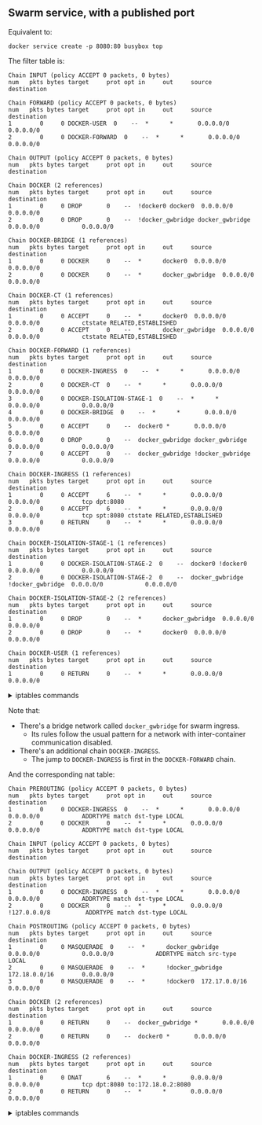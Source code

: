 ## Swarm service, with a published port

Equivalent to:

	docker service create -p 8080:80 busybox top

The filter table is:

    Chain INPUT (policy ACCEPT 0 packets, 0 bytes)
    num   pkts bytes target     prot opt in     out     source               destination         
    
    Chain FORWARD (policy ACCEPT 0 packets, 0 bytes)
    num   pkts bytes target     prot opt in     out     source               destination         
    1        0     0 DOCKER-USER  0    --  *      *       0.0.0.0/0            0.0.0.0/0           
    2        0     0 DOCKER-FORWARD  0    --  *      *       0.0.0.0/0            0.0.0.0/0           
    
    Chain OUTPUT (policy ACCEPT 0 packets, 0 bytes)
    num   pkts bytes target     prot opt in     out     source               destination         
    
    Chain DOCKER (2 references)
    num   pkts bytes target     prot opt in     out     source               destination         
    1        0     0 DROP       0    --  !docker0 docker0  0.0.0.0/0            0.0.0.0/0           
    2        0     0 DROP       0    --  !docker_gwbridge docker_gwbridge  0.0.0.0/0            0.0.0.0/0           
    
    Chain DOCKER-BRIDGE (1 references)
    num   pkts bytes target     prot opt in     out     source               destination         
    1        0     0 DOCKER     0    --  *      docker0  0.0.0.0/0            0.0.0.0/0           
    2        0     0 DOCKER     0    --  *      docker_gwbridge  0.0.0.0/0            0.0.0.0/0           
    
    Chain DOCKER-CT (1 references)
    num   pkts bytes target     prot opt in     out     source               destination         
    1        0     0 ACCEPT     0    --  *      docker0  0.0.0.0/0            0.0.0.0/0            ctstate RELATED,ESTABLISHED
    2        0     0 ACCEPT     0    --  *      docker_gwbridge  0.0.0.0/0            0.0.0.0/0            ctstate RELATED,ESTABLISHED
    
    Chain DOCKER-FORWARD (1 references)
    num   pkts bytes target     prot opt in     out     source               destination         
    1        0     0 DOCKER-INGRESS  0    --  *      *       0.0.0.0/0            0.0.0.0/0           
    2        0     0 DOCKER-CT  0    --  *      *       0.0.0.0/0            0.0.0.0/0           
    3        0     0 DOCKER-ISOLATION-STAGE-1  0    --  *      *       0.0.0.0/0            0.0.0.0/0           
    4        0     0 DOCKER-BRIDGE  0    --  *      *       0.0.0.0/0            0.0.0.0/0           
    5        0     0 ACCEPT     0    --  docker0 *       0.0.0.0/0            0.0.0.0/0           
    6        0     0 DROP       0    --  docker_gwbridge docker_gwbridge  0.0.0.0/0            0.0.0.0/0           
    7        0     0 ACCEPT     0    --  docker_gwbridge !docker_gwbridge  0.0.0.0/0            0.0.0.0/0           
    
    Chain DOCKER-INGRESS (1 references)
    num   pkts bytes target     prot opt in     out     source               destination         
    1        0     0 ACCEPT     6    --  *      *       0.0.0.0/0            0.0.0.0/0            tcp dpt:8080
    2        0     0 ACCEPT     6    --  *      *       0.0.0.0/0            0.0.0.0/0            tcp spt:8080 ctstate RELATED,ESTABLISHED
    3        0     0 RETURN     0    --  *      *       0.0.0.0/0            0.0.0.0/0           
    
    Chain DOCKER-ISOLATION-STAGE-1 (1 references)
    num   pkts bytes target     prot opt in     out     source               destination         
    1        0     0 DOCKER-ISOLATION-STAGE-2  0    --  docker0 !docker0  0.0.0.0/0            0.0.0.0/0           
    2        0     0 DOCKER-ISOLATION-STAGE-2  0    --  docker_gwbridge !docker_gwbridge  0.0.0.0/0            0.0.0.0/0           
    
    Chain DOCKER-ISOLATION-STAGE-2 (2 references)
    num   pkts bytes target     prot opt in     out     source               destination         
    1        0     0 DROP       0    --  *      docker_gwbridge  0.0.0.0/0            0.0.0.0/0           
    2        0     0 DROP       0    --  *      docker0  0.0.0.0/0            0.0.0.0/0           
    
    Chain DOCKER-USER (1 references)
    num   pkts bytes target     prot opt in     out     source               destination         
    1        0     0 RETURN     0    --  *      *       0.0.0.0/0            0.0.0.0/0           
    

<details>
<summary>iptables commands</summary>

    -P INPUT ACCEPT
    -P FORWARD ACCEPT
    -P OUTPUT ACCEPT
    -N DOCKER
    -N DOCKER-BRIDGE
    -N DOCKER-CT
    -N DOCKER-FORWARD
    -N DOCKER-INGRESS
    -N DOCKER-ISOLATION-STAGE-1
    -N DOCKER-ISOLATION-STAGE-2
    -N DOCKER-USER
    -A FORWARD -j DOCKER-USER
    -A FORWARD -j DOCKER-FORWARD
    -A DOCKER ! -i docker0 -o docker0 -j DROP
    -A DOCKER ! -i docker_gwbridge -o docker_gwbridge -j DROP
    -A DOCKER-BRIDGE -o docker0 -j DOCKER
    -A DOCKER-BRIDGE -o docker_gwbridge -j DOCKER
    -A DOCKER-CT -o docker0 -m conntrack --ctstate RELATED,ESTABLISHED -j ACCEPT
    -A DOCKER-CT -o docker_gwbridge -m conntrack --ctstate RELATED,ESTABLISHED -j ACCEPT
    -A DOCKER-FORWARD -j DOCKER-INGRESS
    -A DOCKER-FORWARD -j DOCKER-CT
    -A DOCKER-FORWARD -j DOCKER-ISOLATION-STAGE-1
    -A DOCKER-FORWARD -j DOCKER-BRIDGE
    -A DOCKER-FORWARD -i docker0 -j ACCEPT
    -A DOCKER-FORWARD -i docker_gwbridge -o docker_gwbridge -j DROP
    -A DOCKER-FORWARD -i docker_gwbridge ! -o docker_gwbridge -j ACCEPT
    -A DOCKER-INGRESS -p tcp -m tcp --dport 8080 -j ACCEPT
    -A DOCKER-INGRESS -p tcp -m tcp --sport 8080 -m conntrack --ctstate RELATED,ESTABLISHED -j ACCEPT
    -A DOCKER-INGRESS -j RETURN
    -A DOCKER-ISOLATION-STAGE-1 -i docker0 ! -o docker0 -j DOCKER-ISOLATION-STAGE-2
    -A DOCKER-ISOLATION-STAGE-1 -i docker_gwbridge ! -o docker_gwbridge -j DOCKER-ISOLATION-STAGE-2
    -A DOCKER-ISOLATION-STAGE-2 -o docker_gwbridge -j DROP
    -A DOCKER-ISOLATION-STAGE-2 -o docker0 -j DROP
    -A DOCKER-USER -j RETURN
    

</details>

Note that:

 - There's a bridge network called `docker_gwbridge` for swarm ingress.
   - Its rules follow the usual pattern for a network with inter-container communication disabled.
- There's an additional chain `DOCKER-INGRESS`.
  - The jump to `DOCKER-INGRESS` is first in the `DOCKER-FORWARD` chain.

And the corresponding nat table:

    Chain PREROUTING (policy ACCEPT 0 packets, 0 bytes)
    num   pkts bytes target     prot opt in     out     source               destination         
    1        0     0 DOCKER-INGRESS  0    --  *      *       0.0.0.0/0            0.0.0.0/0            ADDRTYPE match dst-type LOCAL
    2        0     0 DOCKER     0    --  *      *       0.0.0.0/0            0.0.0.0/0            ADDRTYPE match dst-type LOCAL
    
    Chain INPUT (policy ACCEPT 0 packets, 0 bytes)
    num   pkts bytes target     prot opt in     out     source               destination         
    
    Chain OUTPUT (policy ACCEPT 0 packets, 0 bytes)
    num   pkts bytes target     prot opt in     out     source               destination         
    1        0     0 DOCKER-INGRESS  0    --  *      *       0.0.0.0/0            0.0.0.0/0            ADDRTYPE match dst-type LOCAL
    2        0     0 DOCKER     0    --  *      *       0.0.0.0/0           !127.0.0.0/8          ADDRTYPE match dst-type LOCAL
    
    Chain POSTROUTING (policy ACCEPT 0 packets, 0 bytes)
    num   pkts bytes target     prot opt in     out     source               destination         
    1        0     0 MASQUERADE  0    --  *      docker_gwbridge  0.0.0.0/0            0.0.0.0/0            ADDRTYPE match src-type LOCAL
    2        0     0 MASQUERADE  0    --  *      !docker_gwbridge  172.18.0.0/16        0.0.0.0/0           
    3        0     0 MASQUERADE  0    --  *      !docker0  172.17.0.0/16        0.0.0.0/0           
    
    Chain DOCKER (2 references)
    num   pkts bytes target     prot opt in     out     source               destination         
    1        0     0 RETURN     0    --  docker_gwbridge *       0.0.0.0/0            0.0.0.0/0           
    2        0     0 RETURN     0    --  docker0 *       0.0.0.0/0            0.0.0.0/0           
    
    Chain DOCKER-INGRESS (2 references)
    num   pkts bytes target     prot opt in     out     source               destination         
    1        0     0 DNAT       6    --  *      *       0.0.0.0/0            0.0.0.0/0            tcp dpt:8080 to:172.18.0.2:8080
    2        0     0 RETURN     0    --  *      *       0.0.0.0/0            0.0.0.0/0           
    

<details>
<summary>iptables commands</summary>

    -P PREROUTING ACCEPT
    -P INPUT ACCEPT
    -P OUTPUT ACCEPT
    -P POSTROUTING ACCEPT
    -N DOCKER
    -N DOCKER-INGRESS
    -A PREROUTING -m addrtype --dst-type LOCAL -j DOCKER-INGRESS
    -A PREROUTING -m addrtype --dst-type LOCAL -j DOCKER
    -A OUTPUT -m addrtype --dst-type LOCAL -j DOCKER-INGRESS
    -A OUTPUT ! -d 127.0.0.0/8 -m addrtype --dst-type LOCAL -j DOCKER
    -A POSTROUTING -o docker_gwbridge -m addrtype --src-type LOCAL -j MASQUERADE
    -A POSTROUTING -s 172.18.0.0/16 ! -o docker_gwbridge -j MASQUERADE
    -A POSTROUTING -s 172.17.0.0/16 ! -o docker0 -j MASQUERADE
    -A DOCKER -i docker_gwbridge -j RETURN
    -A DOCKER -i docker0 -j RETURN
    -A DOCKER-INGRESS -p tcp -m tcp --dport 8080 -j DNAT --to-destination 172.18.0.2:8080
    -A DOCKER-INGRESS -j RETURN
    

</details>
